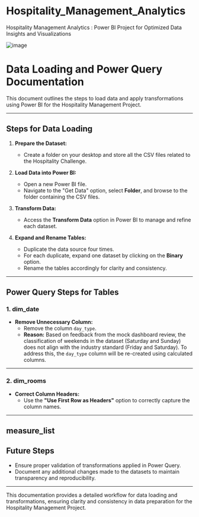 # Hospitality_Management_Analytics
Hospitality Management Analytics : Power BI Project for Optimized Data Insights and Visualizations


![image](https://github.com/user-attachments/assets/48d39d95-6452-4df5-b3a9-e115794a991a)




# Data Loading and Power Query Documentation

This document outlines the steps to load data and apply transformations using Power BI for the Hospitality Management Project.

---

## **Steps for Data Loading**

1. **Prepare the Dataset:**
   - Create a folder on your desktop and store all the CSV files related to the Hospitality Challenge.

2. **Load Data into Power BI:**
   - Open a new Power BI file.
   - Navigate to the "Get Data" option, select **Folder**, and browse to the folder containing the CSV files.

3. **Transform Data:**
   - Access the **Transform Data** option in Power BI to manage and refine each dataset.

4. **Expand and Rename Tables:**
   - Duplicate the data source four times.
   - For each duplicate, expand one dataset by clicking on the **Binary** option.
   - Rename the tables accordingly for clarity and consistency.

---

## **Power Query Steps for Tables**

### **1. dim_date**

- **Remove Unnecessary Column:**
  - Remove the column `day_type`.
  - **Reason:** Based on feedback from the mock dashboard review, the classification of weekends in the dataset (Saturday and Sunday) does not align with the industry standard (Friday and Saturday). To address this, the `day_type` column will be re-created using calculated columns.

---

### **2. dim_rooms**

- **Correct Column Headers:**
  - Use the **"Use First Row as Headers"** option to correctly capture the column names.

---

## **measure_list**

## **Future Steps**

- Ensure proper validation of transformations applied in Power Query.
- Document any additional changes made to the datasets to maintain transparency and reproducibility.

---

This documentation provides a detailed workflow for data loading and transformations, ensuring clarity and consistency in data preparation for the Hospitality Management Project.
